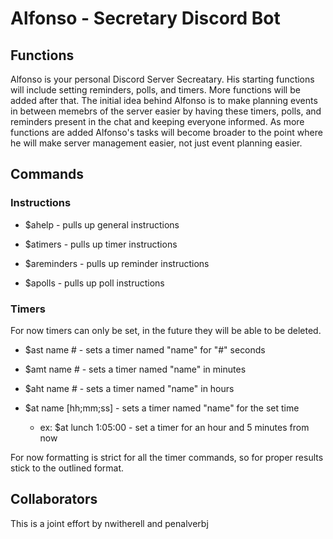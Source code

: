 # Alfonso - Secretary Discord Bot

## Functions
Alfonso is your personal Discord Server Secreatary. His starting functions will include setting reminders, polls, and timers. More functions will be added after that. 
The initial idea behind Alfonso is to make planning events in between memebrs of the server easier by having these timers, polls, and reminders present in the chat and keeping everyone informed.
As more functions are added Alfonso's tasks will become broader to the point where he will make server management easier, not just event planning easier.

## Commands
### Instructions
* $ahelp - pulls up general instructions

* $atimers - pulls up timer instructions 

* $areminders - pulls up reminder instructions

* $apolls - pulls up poll instructions

### Timers
For now timers can only be set, in the future they will be able to be deleted.

* $ast name # - sets a timer named "name" for "#" seconds

* $amt name # - sets a timer named "name" in minutes

* $aht name # - sets a timer named "name" in hours

* $at name [hh;mm;ss] - sets a timer named "name" for the set time	

  * ex: $at lunch 1:05:00 - set a timer for an hour and 5 minutes from now

For now formatting is strict for all the timer commands, so for proper results stick to the outlined format. 

## Collaborators
This is a joint effort by nwitherell and penalverbj
